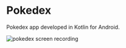 # Pokedex
Pokedex app developed in Kotlin for Android.

![pokedex screen recording](https://user-images.githubusercontent.com/58746884/137577919-313697c8-1c41-4549-b63e-e2079f616b5a.gif)

